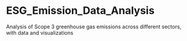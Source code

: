 # ESG_Emission_Data_Analysis
Analysis of Scope 3 greenhouse gas emissions across different sectors, with data and visualizations
